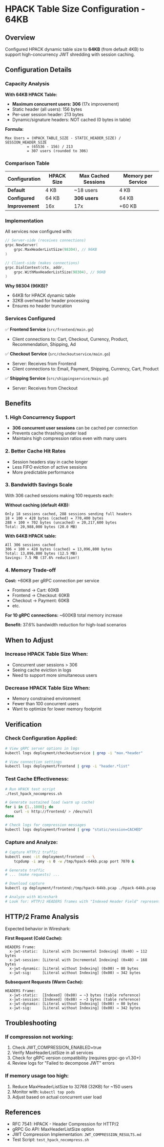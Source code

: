 # HPACK Table Size Configuration - 64KB

## Overview
Configured HPACK dynamic table size to **64KB** (from default 4KB) to support high-concurrency JWT shredding with session caching.

## Configuration Details

### Capacity Analysis

**With 64KB HPACK Table:**
- **Maximum concurrent users: 306** (17x improvement)
- Static header (all users): 156 bytes
- Per-user session header: 213 bytes
- Dynamic/signature headers: NOT cached (0 bytes in table)

**Formula:**
```
Max Users = (HPACK_TABLE_SIZE - STATIC_HEADER_SIZE) / SESSION_HEADER_SIZE
          = (65536 - 156) / 213
          = 307 users (rounded to 306)
```

### Comparison Table

| Configuration | HPACK Size | Max Cached Sessions | Memory per Service |
|---------------|------------|---------------------|-------------------|
| **Default**   | 4 KB       | ~18 users          | 4 KB              |
| **Configured**| 64 KB      | **306 users**      | 64 KB             |
| **Improvement**| 16x       | 17x                | +60 KB            |

### Implementation

All services now configured with:

```go
// Server-side (receives connections)
grpc.NewServer(
    grpc.MaxHeaderListSize(98304), // 96KB
)

// Client-side (makes connections)
grpc.DialContext(ctx, addr,
    grpc.WithMaxHeaderListSize(98304), // 96KB
)
```

**Why 98304 (96KB)?**
- 64KB for HPACK dynamic table
- 32KB overhead for header processing
- Ensures no header truncation

### Services Configured

✅ **Frontend Service** (`src/frontend/main.go`)
- Client connections to: Cart, Checkout, Currency, Product, Recommendation, Shipping, Ad

✅ **Checkout Service** (`src/checkoutservice/main.go`)
- Server: Receives from Frontend
- Client connections to: Email, Payment, Shipping, Currency, Cart, Product

✅ **Shipping Service** (`src/shippingservice/main.go`)
- Server: Receives from Checkout

## Benefits

### 1. High Concurrency Support
- **306 concurrent user sessions** can be cached per connection
- Prevents cache thrashing under load
- Maintains high compression ratios even with many users

### 2. Better Cache Hit Rates
- Session headers stay in cache longer
- Less FIFO eviction of active sessions
- More predictable performance

### 3. Bandwidth Savings Scale
With 306 cached sessions making 100 requests each:

**Without caching (default 4KB):**
```
Only 18 sessions cached, 288 sessions sending full headers
18 × 100 × 428 bytes (cached) = 770,400 bytes
288 × 100 × 702 bytes (uncached) = 20,217,600 bytes
Total: 20,988,000 bytes (20.0 MB)
```

**With 64KB HPACK table:**
```
All 306 sessions cached
306 × 100 × 428 bytes (cached) = 13,096,800 bytes
Total: 13,096,800 bytes (12.5 MB)
Savings: 7.5 MB (37.6% reduction!)
```

### 4. Memory Trade-off
**Cost:** +60KB per gRPC connection per service
- Frontend → Cart: 60KB
- Frontend → Checkout: 60KB
- Checkout → Payment: 60KB
- etc.

**For 10 gRPC connections:** ~600KB total memory increase

**Benefit:** 37.6% bandwidth reduction for high-load scenarios

## When to Adjust

### Increase HPACK Table Size When:
- Concurrent user sessions > 306
- Seeing cache eviction in logs
- Need to support more simultaneous users

### Decrease HPACK Table Size When:
- Memory constrained environment
- Fewer than 100 concurrent users
- Want to optimize for lower memory footprint

## Verification

### Check Configuration Applied:
```bash
# View gRPC server options in logs
kubectl logs deployment/checkoutservice | grep -i "max.*header"

# View connection settings
kubectl logs deployment/frontend | grep -i "header.*list"
```

### Test Cache Effectiveness:
```bash
# Run HPACK test script
./test_hpack_nocompress.sh

# Generate sustained load (warm up cache)
for i in {1..1000}; do
    curl -s http://frontend/ > /dev/null
done

# Check logs for compression messages
kubectl logs deployment/frontend | grep "static/session=CACHED"
```

### Capture and Analyze:
```bash
# Capture HTTP/2 traffic
kubectl exec -it deployment/frontend -- \
    tcpdump -i any -s 0 -w /tmp/hpack-64kb.pcap port 7070 &

# Generate traffic
# ... (make requests) ...

# Download capture
kubectl cp deployment/frontend:/tmp/hpack-64kb.pcap ./hpack-64kb.pcap

# Analyze with Wireshark
# Look for: HTTP/2 HEADERS frames with "Indexed Header Field" representations
```

## HTTP/2 Frame Analysis

Expected behavior in Wireshark:

**First Request (Cold Cache):**
```
HEADERS Frame:
  x-jwt-static:  [Literal with Incremental Indexing] (0x40) → 112 bytes
  x-jwt-session: [Literal with Incremental Indexing] (0x40) → 168 bytes
  x-jwt-dynamic: [Literal without Indexing] (0x00) → 80 bytes
  x-jwt-sig:     [Literal without Indexing] (0x00) → 342 bytes
```

**Subsequent Requests (Warm Cache):**
```
HEADERS Frame:
  x-jwt-static:  [Indexed] (0x80) → ~3 bytes (table reference)
  x-jwt-session: [Indexed] (0x80) → ~3 bytes (table reference)
  x-jwt-dynamic: [Literal without Indexing] (0x00) → 80 bytes
  x-jwt-sig:     [Literal without Indexing] (0x00) → 342 bytes
```

## Troubleshooting

### If compression not working:
1. Check JWT_COMPRESSION_ENABLED=true
2. Verify MaxHeaderListSize in all services
3. Check for gRPC version compatibility (requires grpc-go v1.30+)
4. Review logs for "Failed to decompose JWT" errors

### If memory usage too high:
1. Reduce MaxHeaderListSize to 32768 (32KB) for ~150 users
2. Monitor with: `kubectl top pods`
3. Adjust based on actual concurrent user load

## References

- RFC 7541: HPACK - Header Compression for HTTP/2
- gRPC Go API: MaxHeaderListSize option
- JWT Compression Implementation: `JWT_COMPRESSION_RESULTS.md`
- Test Script: `test_hpack_nocompress.sh`

